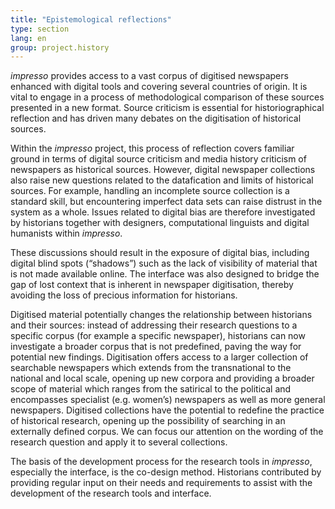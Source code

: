 ```yaml
---
title: "Epistemological reflections"
type: section
lang: en
group: project.history
---
```


*impresso* provides access to a vast corpus of digitised newspapers enhanced with digital tools and covering several countries of origin. It is vital to engage in a process of methodological comparison of these sources presented in a new format. Source criticism is essential for historiographical reflection and has driven many debates on the digitisation of historical sources.

<!-- more -->

Within the *impresso* project, this process of reflection covers familiar ground in terms of digital source criticism and media history criticism of newspapers as historical sources. However, digital newspaper collections also raise new questions related to the datafication and limits of historical sources. For example, handling an incomplete source collection is a standard skill, but encountering imperfect data sets can raise distrust in the system as a whole. Issues related to digital bias are therefore investigated by historians together with designers, computational linguists and digital humanists within *impresso*.

These discussions should result in the exposure of digital bias, including digital blind spots (“shadows”) such as the lack of visibility of material that is not made available online. The interface was also designed to bridge the gap of lost context that is inherent in newspaper digitisation, thereby avoiding the loss of precious information for historians.

Digitised material potentially changes the relationship between historians and their sources: instead of addressing their research questions to a specific corpus (for example a specific newspaper), historians can now investigate a broader corpus that is not predefined, paving the way for potential new findings. Digitisation offers access to a larger collection of searchable newspapers which extends from the transnational to the national and local scale, opening up new corpora and providing a broader scope of material which ranges from the satirical to the political and encompasses specialist (e.g. women’s) newspapers as well as more general newspapers. Digitised collections have the potential to redefine the practice of historical research, opening up the possibility of searching in an externally defined corpus. We can focus our attention on the wording of the research question and apply it to several collections.

The basis of the development process for the research tools in *impresso*, especially the interface, is the co-design method. Historians contributed by providing regular input on their needs and requirements to assist with the development of the research tools and interface.

